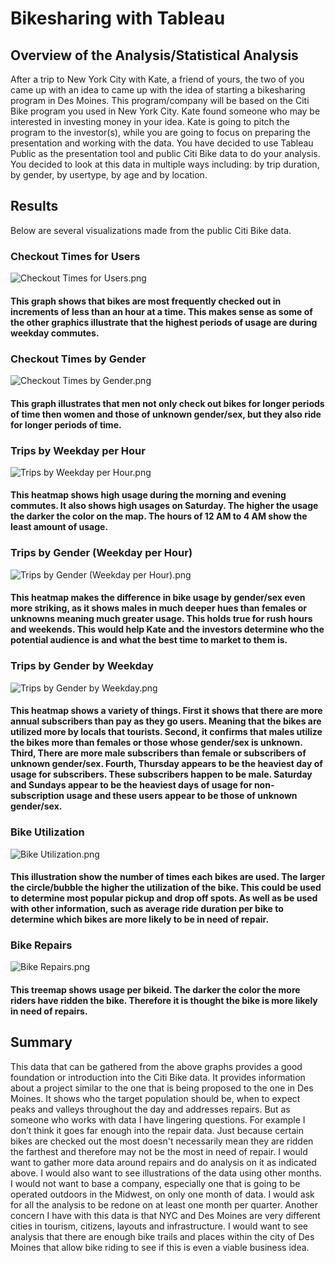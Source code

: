 # Bikesharing with Tableau

## Overview of the Analysis/Statistical Analysis
After a trip to New York City with Kate, a friend of yours, the two of you came up with an idea to came up with the idea of starting a bikesharing program in Des Moines. This program/company will be based on the Citi Bike program you used in New York City. Kate found someone who may be interested in investing money in your idea. Kate is going to pitch the program to the investor(s), while you are going to focus on preparing the presentation and working with the data. You have decided to use Tableau Public as the presentation tool and public Citi Bike data to do your analysis. You decided to look at this data in multiple ways including: by trip duration, by gender, by usertype, by age and by location. 

## Results
Below are several visualizations made from the public Citi Bike data.

### Checkout Times for Users

![Checkout Times for Users.png](https://github.com/AprilVilmin/bikesharing/blob/main/Checkout%20Time%20for%20Users.png)

#### This graph shows that bikes are most frequently checked out in increments of less than an hour at a time. This makes sense as some of the other graphics illustrate that the highest periods of usage are during weekday commutes.

### Checkout Times by Gender
![Checkout Times by Gender.png](https://github.com/AprilVilmin/bikesharing/blob/main/Checkout%20Times%20by%20Gender.png)

#### This graph illustrates that men not only check out bikes for longer periods of time then women and those of unknown gender/sex, but they also ride for longer periods of time.

### Trips by Weekday per Hour
![Trips by Weekday per Hour.png](https://github.com/AprilVilmin/bikesharing/blob/main/Trips%20by%20Weekday%20per%20Hour.png)

#### This heatmap shows high usage during the morning and evening commutes. It also shows high usages on Saturday. The higher the usage the darker the color on the map. The hours of 12 AM to 4 AM show the least amount of usage.

### Trips by Gender (Weekday per Hour)
![Trips by Gender (Weekday per Hour).png](https://github.com/AprilVilmin/bikesharing/blob/main/Trips%20by%20Gender%20(Weekday%20per%20Hour).png)

#### This heatmap makes the difference in bike usage by gender/sex even more striking, as it shows males in much deeper hues than females or unknowns meaning much greater usage. This holds true for rush hours and weekends. This would help Kate and the investors determine who the potential audience is and what the best time to market to them is.

### Trips by Gender by Weekday
![Trips by Gender by Weekday.png](https://github.com/AprilVilmin/bikesharing/blob/main/User%20Trips%20by%20Gender%20by%20Weekday.png)

#### This heatmap shows a variety of things. First it shows that there are more annual subscribers than pay as they go users. Meaning that the bikes are utilized more by locals that tourists. Second, it confirms that males utilize the bikes more than females or those whose gender/sex is unknown. Third, There are more male subscribers than female or subscribers of unknown gender/sex. Fourth, Thursday appears to be the heaviest day of usage for subscribers. These subscribers happen to be male. Saturday and Sundays appear to be the heaviest days of usage for non-subscription usage and these users appear to be those of unknown gender/sex.

### Bike Utilization

![Bike Utilization.png](https://github.com/AprilVilmin/bikesharing/blob/main/Bike%20Utilization.png)

#### This illustration show the number of times each bikes are used. The larger the circle/bubble the higher the utilization of the bike. This could be used to determine most popular pickup and drop off spots. As well as be used with other information, such as average ride duration per bike to determine which bikes are more likely to be in need of repair.

### Bike Repairs

![Bike Repairs.png](https://github.com/AprilVilmin/bikesharing/blob/main/Bike%20Repairs.png)

#### This treemap shows usage per bikeid. The darker the color the more riders have ridden the bike. Therefore it is thought the bike is more likely in need of repairs. 


## Summary 
This data that can be gathered from the above graphs provides a good foundation or introduction into the Citi Bike data. It provides information about a project similar to the one that is being proposed to the one in Des Moines. It shows who the target population should be, when to expect peaks and valleys throughout the day and addresses repairs. But as someone who works with data I have lingering questions. For example I don’t think it goes far enough into the repair data. Just because certain bikes are checked out the most doesn't necessarily mean they are ridden the farthest and therefore may not be the most in need of repair. I would want to gather more data around repairs and do analysis on it as indicated above. I would also want to see illustrations of the data using other months. I would not want to base a company, especially one that is going to be operated outdoors in the Midwest, on only one month of data. I would ask for all the analysis to be redone on at least one month per quarter. Another concern I have with this data is that NYC and Des Moines are very different cities in tourism, citizens, layouts and infrastructure. I would want to see analysis that there are enough bike trails and places within the city of Des Moines that allow bike riding to see if this is even a viable business idea. 


